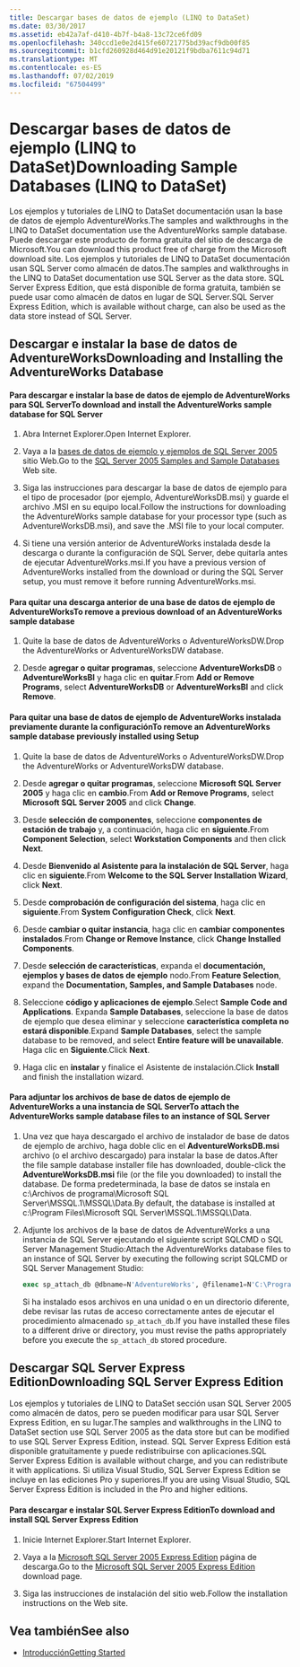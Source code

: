 ```yaml
---
title: Descargar bases de datos de ejemplo (LINQ to DataSet)
ms.date: 03/30/2017
ms.assetid: eb42a7af-d410-4b7f-b4a8-13c72ce6fd09
ms.openlocfilehash: 340ccd1e0e2d415fe60721775bd39acf9db00f85
ms.sourcegitcommit: b1cfd260928d464d91e20121f9bdba7611c94d71
ms.translationtype: MT
ms.contentlocale: es-ES
ms.lasthandoff: 07/02/2019
ms.locfileid: "67504499"
---
```

# <a name="downloading-sample-databases-linq-to-dataset"></a><span data-ttu-id="9c83a-102">Descargar bases de datos de ejemplo (LINQ to DataSet)</span><span class="sxs-lookup"><span data-stu-id="9c83a-102">Downloading Sample Databases (LINQ to DataSet)</span></span>
<span data-ttu-id="9c83a-103">Los ejemplos y tutoriales de LINQ to DataSet documentación usan la base de datos de ejemplo AdventureWorks.</span><span class="sxs-lookup"><span data-stu-id="9c83a-103">The samples and walkthroughs in the LINQ to DataSet documentation use the AdventureWorks sample database.</span></span> <span data-ttu-id="9c83a-104">Puede descargar este producto de forma gratuita del sitio de descarga de Microsoft.</span><span class="sxs-lookup"><span data-stu-id="9c83a-104">You can download this product free of charge from the Microsoft download site.</span></span> <span data-ttu-id="9c83a-105">Los ejemplos y tutoriales de LINQ to DataSet documentación usan SQL Server como almacén de datos.</span><span class="sxs-lookup"><span data-stu-id="9c83a-105">The samples and walkthroughs in the LINQ to DataSet documentation use SQL Server as the data store.</span></span> <span data-ttu-id="9c83a-106">SQL Server Express Edition, que está disponible de forma gratuita, también se puede usar como almacén de datos en lugar de SQL Server.</span><span class="sxs-lookup"><span data-stu-id="9c83a-106">SQL Server Express Edition, which is available without charge, can also be used as the data store instead of SQL Server.</span></span>  
  
## <a name="downloading-and-installing-the-adventureworks-database"></a><span data-ttu-id="9c83a-107">Descargar e instalar la base de datos de AdventureWorks</span><span class="sxs-lookup"><span data-stu-id="9c83a-107">Downloading and Installing the AdventureWorks Database</span></span>  
  
#### <a name="to-download-and-install-the-adventureworks-sample-database-for-sql-server"></a><span data-ttu-id="9c83a-108">Para descargar e instalar la base de datos de ejemplo de AdventureWorks para SQL Server</span><span class="sxs-lookup"><span data-stu-id="9c83a-108">To download and install the AdventureWorks sample database for SQL Server</span></span>  
  
1. <span data-ttu-id="9c83a-109">Abra Internet Explorer.</span><span class="sxs-lookup"><span data-stu-id="9c83a-109">Open Internet Explorer.</span></span>  
  
2. <span data-ttu-id="9c83a-110">Vaya a la [bases de datos de ejemplo y ejemplos de SQL Server 2005](https://go.microsoft.com/fwlink/?linkid=31046) sitio Web.</span><span class="sxs-lookup"><span data-stu-id="9c83a-110">Go to the [SQL Server 2005 Samples and Sample Databases](https://go.microsoft.com/fwlink/?linkid=31046) Web site.</span></span>  
  
3. <span data-ttu-id="9c83a-111">Siga las instrucciones para descargar la base de datos de ejemplo para el tipo de procesador (por ejemplo, AdventureWorksDB.msi) y guarde el archivo .MSI en su equipo local.</span><span class="sxs-lookup"><span data-stu-id="9c83a-111">Follow the instructions for downloading the AdventureWorks sample database for your processor type (such as AdventureWorksDB.msi), and save the .MSI file to your local computer.</span></span>  
  
4. <span data-ttu-id="9c83a-112">Si tiene una versión anterior de AdventureWorks instalada desde la descarga o durante la configuración de SQL Server, debe quitarla antes de ejecutar AdventureWorks.msi.</span><span class="sxs-lookup"><span data-stu-id="9c83a-112">If you have a previous version of AdventureWorks installed from the download or during the SQL Server setup, you must remove it before running AdventureWorks.msi.</span></span>  
  
#### <a name="to-remove-a-previous-download-of-an-adventureworks-sample-database"></a><span data-ttu-id="9c83a-113">Para quitar una descarga anterior de una base de datos de ejemplo de AdventureWorks</span><span class="sxs-lookup"><span data-stu-id="9c83a-113">To remove a previous download of an AdventureWorks sample database</span></span>  
  
1. <span data-ttu-id="9c83a-114">Quite la base de datos de AdventureWorks o AdventureWorksDW.</span><span class="sxs-lookup"><span data-stu-id="9c83a-114">Drop the AdventureWorks or AdventureWorksDW database.</span></span>  
  
2. <span data-ttu-id="9c83a-115">Desde **agregar o quitar programas**, seleccione **AdventureWorksDB** o **AdventureWorksBI** y haga clic en **quitar**.</span><span class="sxs-lookup"><span data-stu-id="9c83a-115">From **Add or Remove Programs**, select **AdventureWorksDB** or **AdventureWorksBI** and click **Remove**.</span></span>  
  
#### <a name="to-remove-an-adventureworks-sample-database-previously-installed-using-setup"></a><span data-ttu-id="9c83a-116">Para quitar una base de datos de ejemplo de AdventureWorks instalada previamente durante la configuración</span><span class="sxs-lookup"><span data-stu-id="9c83a-116">To remove an AdventureWorks sample database previously installed using Setup</span></span>  
  
1. <span data-ttu-id="9c83a-117">Quite la base de datos de AdventureWorks o AdventureWorksDW.</span><span class="sxs-lookup"><span data-stu-id="9c83a-117">Drop the AdventureWorks or AdventureWorksDW database.</span></span>  
  
2. <span data-ttu-id="9c83a-118">Desde **agregar o quitar programas**, seleccione **Microsoft SQL Server 2005** y haga clic en **cambio**.</span><span class="sxs-lookup"><span data-stu-id="9c83a-118">From **Add or Remove Programs**, select **Microsoft SQL Server 2005** and click **Change**.</span></span>  
  
3. <span data-ttu-id="9c83a-119">Desde **selección de componentes**, seleccione **componentes de estación de trabajo** y, a continuación, haga clic en **siguiente**.</span><span class="sxs-lookup"><span data-stu-id="9c83a-119">From **Component Selection**, select **Workstation Components** and then click **Next**.</span></span>  
  
4. <span data-ttu-id="9c83a-120">Desde **Bienvenido al Asistente para la instalación de SQL Server**, haga clic en **siguiente**.</span><span class="sxs-lookup"><span data-stu-id="9c83a-120">From **Welcome to the SQL Server Installation Wizard**, click **Next**.</span></span>  
  
5. <span data-ttu-id="9c83a-121">Desde **comprobación de configuración del sistema**, haga clic en **siguiente**.</span><span class="sxs-lookup"><span data-stu-id="9c83a-121">From **System Configuration Check**, click **Next**.</span></span>  
  
6. <span data-ttu-id="9c83a-122">Desde **cambiar o quitar instancia**, haga clic en **cambiar componentes instalados**.</span><span class="sxs-lookup"><span data-stu-id="9c83a-122">From **Change or Remove Instance**, click **Change Installed Components**.</span></span>  
  
7. <span data-ttu-id="9c83a-123">Desde **selección de características**, expanda el **documentación, ejemplos y bases de datos de ejemplo** nodo.</span><span class="sxs-lookup"><span data-stu-id="9c83a-123">From **Feature Selection**, expand the **Documentation, Samples, and Sample Databases** node.</span></span>  
  
8. <span data-ttu-id="9c83a-124">Seleccione **código y aplicaciones de ejemplo**.</span><span class="sxs-lookup"><span data-stu-id="9c83a-124">Select **Sample Code and Applications**.</span></span> <span data-ttu-id="9c83a-125">Expanda **Sample Databases**, seleccione la base de datos de ejemplo que desea eliminar y seleccione **característica completa no estará disponible**.</span><span class="sxs-lookup"><span data-stu-id="9c83a-125">Expand **Sample Databases**, select the sample database to be removed, and select **Entire feature will be unavailable**.</span></span> <span data-ttu-id="9c83a-126">Haga clic en **Siguiente**.</span><span class="sxs-lookup"><span data-stu-id="9c83a-126">Click **Next**.</span></span>  
  
9. <span data-ttu-id="9c83a-127">Haga clic en **instalar** y finalice el Asistente de instalación.</span><span class="sxs-lookup"><span data-stu-id="9c83a-127">Click **Install** and finish the installation wizard.</span></span>  
  
#### <a name="to-attach-the-adventureworks-sample-database-files-to-an-instance-of-sql-server"></a><span data-ttu-id="9c83a-128">Para adjuntar los archivos de base de datos de ejemplo de AdventureWorks a una instancia de SQL Server</span><span class="sxs-lookup"><span data-stu-id="9c83a-128">To attach the AdventureWorks sample database files to an instance of SQL Server</span></span>  
  
1. <span data-ttu-id="9c83a-129">Una vez que haya descargado el archivo de instalador de base de datos de ejemplo de archivo, haga doble clic en el **AdventureWorksDB.msi** archivo (o el archivo descargado) para instalar la base de datos.</span><span class="sxs-lookup"><span data-stu-id="9c83a-129">After the file sample database installer file has downloaded, double-click the **AdventureWorksDB.msi** file (or the file you downloaded) to install the database.</span></span> <span data-ttu-id="9c83a-130">De forma predeterminada, la base de datos se instala en c:\Archivos de programa\Microsoft SQL Server\MSSQL.1\MSSQL\Data.</span><span class="sxs-lookup"><span data-stu-id="9c83a-130">By default, the database is installed at c:\Program Files\Microsoft SQL Server\MSSQL.1\MSSQL\Data.</span></span>  
  
2. <span data-ttu-id="9c83a-131">Adjunte los archivos de la base de datos de AdventureWorks a una instancia de SQL Server ejecutando el siguiente script SQLCMD o SQL Server Management Studio:</span><span class="sxs-lookup"><span data-stu-id="9c83a-131">Attach the AdventureWorks database files to an instance of SQL Server by executing the following script SQLCMD or SQL Server Management Studio:</span></span>  
  
    ```sql
    exec sp_attach_db @dbname=N'AdventureWorks', @filename1=N'C:\Program Files\Microsoft SQL Server\MSSQL.1\MSSQL\Data\AdventureWorks_Data.mdf', @filename2=N'C:\Program Files\Microsoft SQL Server\MSSQL.1\MSSQL\Data\AdventureWorks_log.ldf'  
    ```  
  
     <span data-ttu-id="9c83a-132">Si ha instalado esos archivos en una unidad o en un directorio diferente, debe revisar las rutas de acceso correctamente antes de ejecutar el procedimiento almacenado `sp_attach_db`.</span><span class="sxs-lookup"><span data-stu-id="9c83a-132">If you have installed these files to a different drive or directory, you must revise the paths appropriately before you execute the `sp_attach_db` stored procedure.</span></span>  
  
## <a name="downloading-sql-server-express-edition"></a><span data-ttu-id="9c83a-133">Descargar SQL Server Express Edition</span><span class="sxs-lookup"><span data-stu-id="9c83a-133">Downloading SQL Server Express Edition</span></span>  
 <span data-ttu-id="9c83a-134">Los ejemplos y tutoriales de LINQ to DataSet sección usan SQL Server 2005 como almacén de datos, pero se pueden modificar para usar SQL Server Express Edition, en su lugar.</span><span class="sxs-lookup"><span data-stu-id="9c83a-134">The samples and walkthroughs in the LINQ to DataSet section use SQL Server 2005 as the data store but can be modified to use SQL Server Express Edition, instead.</span></span> <span data-ttu-id="9c83a-135">SQL Server Express Edition está disponible gratuitamente y puede redistribuirse con aplicaciones.</span><span class="sxs-lookup"><span data-stu-id="9c83a-135">SQL Server Express Edition is available without charge, and you can redistribute it with applications.</span></span> <span data-ttu-id="9c83a-136">Si utiliza Visual Studio, SQL Server Express Edition se incluye en las ediciones Pro y superiores.</span><span class="sxs-lookup"><span data-stu-id="9c83a-136">If you are using Visual Studio, SQL Server Express Edition is included in the Pro and higher editions.</span></span>  
  
#### <a name="to-download-and-install-sql-server-express-edition"></a><span data-ttu-id="9c83a-137">Para descargar e instalar SQL Server Express Edition</span><span class="sxs-lookup"><span data-stu-id="9c83a-137">To download and install SQL Server Express Edition</span></span>  
  
1. <span data-ttu-id="9c83a-138">Inicie Internet Explorer.</span><span class="sxs-lookup"><span data-stu-id="9c83a-138">Start Internet Explorer.</span></span>  
  
2. <span data-ttu-id="9c83a-139">Vaya a la [Microsoft SQL Server 2005 Express Edition](https://go.microsoft.com/fwlink/?LinkID=31070) página de descarga.</span><span class="sxs-lookup"><span data-stu-id="9c83a-139">Go to the  [Microsoft SQL Server 2005 Express Edition](https://go.microsoft.com/fwlink/?LinkID=31070) download page.</span></span>  
  
3. <span data-ttu-id="9c83a-140">Siga las instrucciones de instalación del sitio web.</span><span class="sxs-lookup"><span data-stu-id="9c83a-140">Follow the installation instructions on the Web site.</span></span>  
  
## <a name="see-also"></a><span data-ttu-id="9c83a-141">Vea también</span><span class="sxs-lookup"><span data-stu-id="9c83a-141">See also</span></span>

- [<span data-ttu-id="9c83a-142">Introducción</span><span class="sxs-lookup"><span data-stu-id="9c83a-142">Getting Started</span></span>](../../../../docs/framework/data/adonet/getting-started-linq-to-dataset.md)
